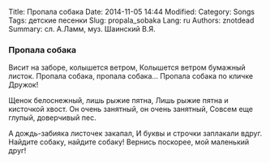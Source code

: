 Title: Пропала собака
Date: 2014-11-05 14:44
Modified: 
Category: Songs
Tags: детские песенки
Slug: propala_sobaka
Lang: ru
Authors: znotdead
Summary: сл. А.Ламм, муз. Шаинский В.Я.

### Пропала собака

Висит на заборе, колышется ветром,
Колышется ветром бумажный листок.
Пропала собака, пропала собака…
Пропала собака по кличке Дружок!

Щенок белоснежный, лишь рыжие пятна,
Лишь рыжие пятна и кисточкой хвост.
Он очень занятный, он очень занятный,
Совсем еще глупый, доверчивый пес.

А дождь-забияка листочек закапал,
И буквы и строчки заплакали вдруг.
Найдите собаку, найдите собаку!
Вернись поскорее, мой маленький друг!